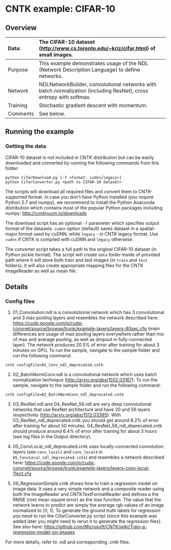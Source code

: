 # CNTK example: CIFAR-10

## Overview

|Data:     |The CIFAR-10 dataset (http://www.cs.toronto.edu/~kriz/cifar.html) of small images.
|:---------|:---
|Purpose   |This example demonstrates usage of the NDL (Network Description Language) to define networks.
|Network   |NDLNetworkBuilder, convolutional networks with batch normalization (including ResNet), cross entropy with softmax.
|Training  |Stochastic gradient descent with momentum.
|Comments  |See below.

## Running the example

### Getting the data

CIFAR-10 dataset is not included in CNTK distribution but can be easily downloaded and converted by running the following commands from this folder:

```
python CifarDownload.py [-f <format: cudnn|legacy>]
python CifarConverter.py <path to CIFAR-10 dataset>
```

The scripts will download all required files and convert them to CNTK-supported format.
In case you don't have Python installed (you require Python 2.7 and numpy), we recommend to install the Python Anaconda distribution which contains most of the popular Python packages including numpy:
http://continuum.io/downloads

The download script has an optional `-f` parameter which specifies output format of the datasets. `cudnn` option (default) saves dataset in a spatial-major format used by cuDNN, while `legacy` - in CNTK legacy format. Use `cudnn` if CNTK is compiled with cuDNN and `legacy` otherwise.

The converter script takes a full path to the original CIFAR-10 dataset (in Python pickle format). The script will create `data` folder inside of provided path where it will store both train and test images (in `train` and `test` folders). It will also create appropriate mapping files for the CNTK ImageReader as well as mean file.

## Details

### Config files

1. 01_Convolution.ndl is a convolutional network which has 3 convolutional and 3 max pooling layers and resembles the network described here:
https://code.google.com/p/cuda-convnet/source/browse/trunk/example-layers/layers-80sec.cfg 
(main differences are usage of max pooling layers everywhere rather than mix of max and average pooling, as well as dropout in fully-connected layer).
The network produces 20.5% of error after training for about 3 minutes on GPU.
To run the sample, navigate to the sample folder and run the following command:
```
cntk configFile=01_Conv_ndl_deprecated.cntk
```
2. 02_BatchNormConv.ndl is a convolutional network which uses batch normalization technique (http://arxiv.org/abs/1502.03167).
To run the sample, navigate to the sample folder and run the following command:
```
cntk configFile=02_BatchNormConv_ndl_deprecated.cntk
```

3. 03_ResNet.ndl and 04_ResNet_56.ndl are very deep convolutional networks that use ResNet architecture and have 20 and 56 layers respectively (http://arxiv.org/abs/1512.03385).
With 03_ResNet_ndl_deprecated.cntk you should get around 8.2% of error after training for about 50 minutes. 04_ResNet_56_ndl_deprecated.cntk should produce around 6.4% of error after training for about 3 hours (see log files in the Output directory).

4. 05_ConvLocal_ndl_deprecated.cntk uses locally-connected convolution layers (see `conv_local3` and `conv_local4` in `05_ConvLocal_ndl_deprecated.cntk`) and resembles a network described here: https://code.google.com/p/cuda-convnet/source/browse/trunk/example-layers/layers-conv-local-11pct.cfg

5. 06_RegressionSimple.cntk shows how to train a regression model on image data. It uses a very simple network and a composite reader using both the ImageReader and CNTKTextFormatReader and defines a the RMSE (root mean square error) as the loss function. The value that the network learns to predict are simply the average rgb values of an image normalized to [0, 1]. To generate the ground truth labels for regression you need to run the CifarConverter.py script (since this example was added later you might need to rerun it to generate the regression files). See also here: https://github.com/Microsoft/CNTK/wiki/Train-a-regression-model-on-images

For more details, refer to .ndl and corresponding .cntk files.


